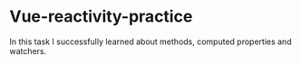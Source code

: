 # Vue-reactivity-practice
In this task I successfully learned about methods, computed properties and watchers.
